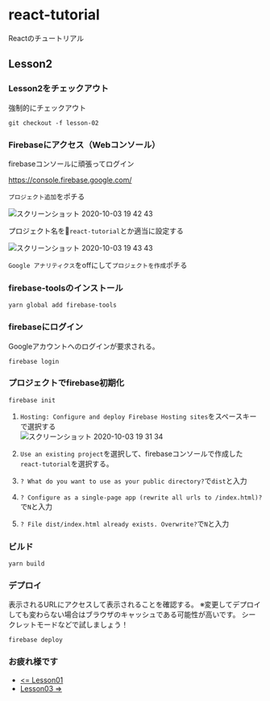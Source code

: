 # react-tutorial

Reactのチュートリアル

## Lesson2

### Lesson2をチェックアウト

強制的にチェックアウト

``` shell
git checkout -f lesson-02
```

### Firebaseにアクセス（Webコンソール）

firebaseコンソールに頑張ってログイン

https://console.firebase.google.com/

`プロジェクト追加`をポチる

![スクリーンショット 2020-10-03 19 42 43](https://user-images.githubusercontent.com/1374058/94990008-ceb22b80-05b3-11eb-8e41-3714c3c2ab3a.png)

プロジェクト名を`react-tutorial`とか適当に設定する

![スクリーンショット 2020-10-03 19 43 43](https://user-images.githubusercontent.com/1374058/94990010-cf4ac200-05b3-11eb-8c88-17750945af33.png)

`Google アナリティクス`をoffにして`プロジェクトを作成`ポチる

### firebase-toolsのインストール

``` shell
yarn global add firebase-tools
```

### firebaseにログイン

Googleアカウントへのログインが要求される。

``` shell
firebase login
```

### プロジェクトでfirebase初期化

``` shell
firebase init
```

1. `Hosting: Configure and deploy Firebase Hosting sites`をスペースキーで選択する  
![スクリーンショット 2020-10-03 19 31 34](https://user-images.githubusercontent.com/1374058/94990003-cc4fd180-05b3-11eb-9492-9c0e3426fa66.png)

1. `Use an existing project`を選択して、firebaseコンソールで作成した`react-tutorial`を選択する。

1. `? What do you want to use as your public directory?`で`dist`と入力

1. `? Configure as a single-page app (rewrite all urls to /index.html)? `で`N`と入力

1. `? File dist/index.html already exists. Overwrite?`で`N`と入力

### ビルド

``` shell
yarn build
```

### デプロイ

表示されるURLにアクセスして表示されることを確認する。
※変更してデプロイしても変わらない場合はブラウザのキャッシュである可能性が高いです。
シークレットモードなどで試しましょう！

``` shell
firebase deploy
```

### お疲れ様です

- [<= Lesson01](https://github.com/NwHub/react-tutorial/tree/lesson-01)
- [Lesson03 =>](https://github.com/NwHub/react-tutorial/tree/lesson-03)
